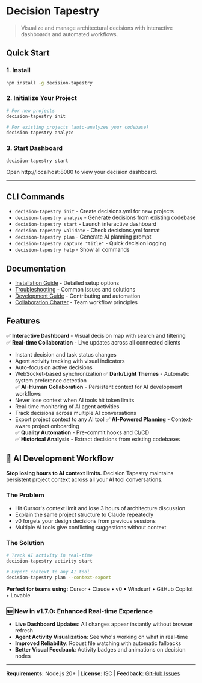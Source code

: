 # Decision Tapestry

> Visualize and manage architectural decisions with interactive dashboards and automated workflows.

## Quick Start

### 1. Install
```bash
npm install -g decision-tapestry
```

### 2. Initialize Your Project
```bash
# For new projects
decision-tapestry init

# For existing projects (auto-analyzes your codebase)
decision-tapestry analyze
```

### 3. Start Dashboard
```bash
decision-tapestry start
```
Open http://localhost:8080 to view your decision dashboard.

---

## CLI Commands

- `decision-tapestry init` - Create decisions.yml for new projects
- `decision-tapestry analyze` - Generate decisions from existing codebase
- `decision-tapestry start` - Launch interactive dashboard
- `decision-tapestry validate` - Check decisions.yml format
- `decision-tapestry plan` - Generate AI planning prompt
- `decision-tapestry capture "title"` - Quick decision logging
- `decision-tapestry help` - Show all commands

## Documentation

- [Installation Guide](docs/installation.md) - Detailed setup options
- [Troubleshooting](docs/troubleshooting.md) - Common issues and solutions
- [Development Guide](docs/development.md) - Contributing and automation
- [Collaboration Charter](docs/collaboration-charter.md) - Team workflow principles

## Features

✅ **Interactive Dashboard** - Visual decision map with search and filtering  
✅ **Real-time Collaboration** - Live updates across all connected clients  
  - Instant decision and task status changes
  - Agent activity tracking with visual indicators  
  - Auto-focus on active decisions
  - WebSocket-based synchronization
✅ **Dark/Light Themes** - Automatic system preference detection  
✅ **AI-Human Collaboration** - Persistent context for AI development workflows
  - Never lose context when AI tools hit token limits
  - Real-time monitoring of AI agent activities
  - Track decisions across multiple AI conversations
  - Export project context to any AI tool
✅ **AI-Powered Planning** - Context-aware project onboarding  
✅ **Quality Automation** - Pre-commit hooks and CI/CD  
✅ **Historical Analysis** - Extract decisions from existing codebases

## 🤖 AI Development Workflow

**Stop losing hours to AI context limits.** Decision Tapestry maintains persistent project context across all your AI tool conversations.

### The Problem
- Hit Cursor's context limit and lose 3 hours of architecture discussion
- Explain the same project structure to Claude repeatedly  
- v0 forgets your design decisions from previous sessions
- Multiple AI tools give conflicting suggestions without context

### The Solution
```bash
# Track AI activity in real-time
decision-tapestry activity start

# Export context to any AI tool
decision-tapestry plan --context-export
```

**Perfect for teams using:** Cursor • Claude • v0 • Windsurf • GitHub Copilot • Lovable

### 🆕 New in v1.7.0: Enhanced Real-time Experience
- **Live Dashboard Updates**: All changes appear instantly without browser refresh
- **Agent Activity Visualization**: See who's working on what in real-time
- **Improved Reliability**: Robust file watching with automatic fallbacks
- **Better Visual Feedback**: Activity badges and animations on decision nodes  

---

**Requirements:** Node.js 20+ | **License:** ISC | **Feedback:** [GitHub Issues](https://github.com/govbarnesy/decision-tapestry/issues)